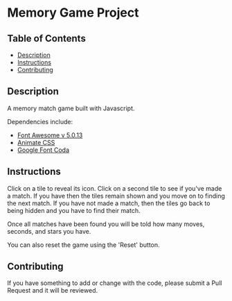 # Memory Game Project

## Table of Contents

* [Description](#description)
* [Instructions](#instructions)
* [Contributing](#contributing)


## Description

A memory match game built with Javascript.  

Dependencies include:
  * [Font Awesome v 5.0.13](https://fontawesome.com/)
  * [Animate CSS](https://daneden.github.io/animate.css/)
  * [Google Font Coda](https://fonts.google.com/specimen/Coda)

## Instructions

Click on a tile to reveal its icon.  Click on a second tile to see if you've made a match.  If you have then the tiles remain shown and you move on to finding the next match.  If you have not made a match, then the tiles go back to being hidden and you have to find their match.

Once all matches have been found you will be told how many moves, seconds, and stars you have.

You can also reset the game using the 'Reset' button.

## Contributing

If you have something to add or change with the code, please submit a Pull Request and it will be reviewed.
